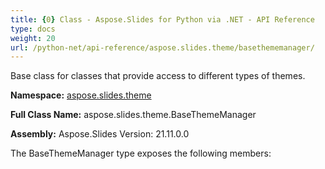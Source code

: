 ```yaml
---
title: {0} Class - Aspose.Slides for Python via .NET - API Reference
type: docs
weight: 20
url: /python-net/api-reference/aspose.slides.theme/basethememanager/
---
```


Base class for classes that provide access to different types of themes.

**Namespace:** [aspose.slides.theme](/python-net/api-reference/aspose.slides.theme/)

**Full Class Name:** aspose.slides.theme.BaseThemeManager

**Assembly:**  Aspose.Slides Version: 21.11.0.0

The BaseThemeManager type exposes the following members:

